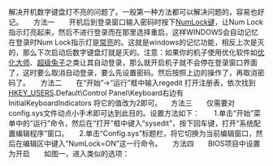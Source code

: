 解决开机数字键盘灯不亮的问题了。一般第一种方法都可以解决问题的，容易也好记。　　方法一　　开机后到登录窗口输入密码时按下[NumLock键](https://www.baidu.com/s?wd=NumLock键&tn=SE_PcZhidaonwhc_ngpagmjz&rsv_dl=gh_pc_zhidao)，让Num Lock指示灯亮起来，然后不进行登录而在那里选择重启，这样WINDOWS会自动记忆在登录时Num Lock指示灯是[常亮](https://www.baidu.com/s?wd=常亮&tn=SE_PcZhidaonwhc_ngpagmjz&rsv_dl=gh_pc_zhidao)的。这就是windows的记忆功能，相反上次是灭的，那么下次启动后数字键盘灯就是灭的。注意：如果你的机子使用优化软件如[优化大师](https://www.baidu.com/s?wd=优化大师&tn=SE_PcZhidaonwhc_ngpagmjz&rsv_dl=gh_pc_zhidao)、[超级兔子](https://www.baidu.com/s?wd=超级兔子&tn=SE_PcZhidaonwhc_ngpagmjz&rsv_dl=gh_pc_zhidao)之类让其自动登录，那么就开启机子就不会停在登录窗口界面了，这时要么取消自动登录，要么先设置密码。然后按照上边的操作了，再取消密码了。　　方法二　　在“开始”->“运行”框中输入regedit 打开注册表，依次找到[HKEY_USERS](https://www.baidu.com/s?wd=HKEY_USERS&tn=SE_PcZhidaonwhc_ngpagmjz&rsv_dl=gh_pc_zhidao)\.Default\Control Panel\Keyboard右边有InitialKeyboardIndicators 将它的值改为2即可。 　方法三　　仅需要对config.sys文件动点小手术即可达到此目的。设置方法如下：　　1.单击“开始”菜单中的“运行”命令，然后在“打开”框中键入“sysedit”，按下回车键，打开“系统配置编辑程序”窗口。　　2.单击“Config.sys”标题栏，将它切换为当前编辑窗口，然后在编辑区中键入“NumLock=ON”这一行命令。　　方法四　　BIOS项目中设置为开启　　如图一，进入类似的选项：



　